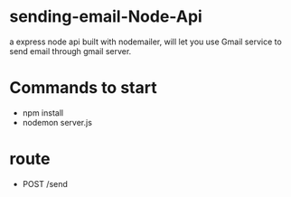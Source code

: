 # sending-email-Node-Api
a express node api built with nodemailer,  will let you use Gmail service to send email through gmail server.

# Commands to start
* npm install
* nodemon server.js

# route
* POST /send
